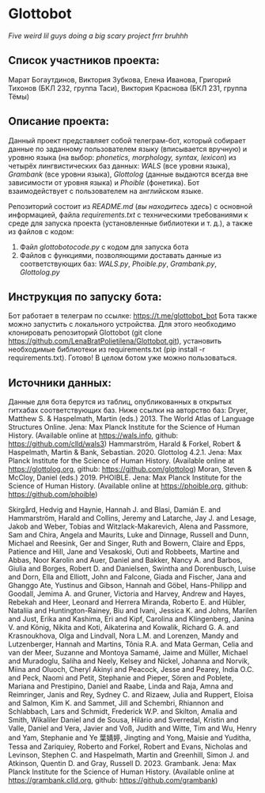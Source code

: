 # Glottobot
_Five weird lil guys doing a big scary project frrr bruhhh_

## Список участников проекта: 
Марат Богаутдинов, Виктория Зубкова, Елена Иванова, Григорий Тихонов (БКЛ 232, группа Таси), Виктория Краснова (БКЛ 231, группа Тёмы)

## Описание проекта:
Данный проект представляет собой телеграм-бот, который собирает данные по заданному пользователем языку (вписывается вручную) и уровню языка (на выбор: _phonetics, morphology, syntax, lexicon_) из четырёх лингвистических баз данных: _WALS_ (все уровни языка), _Grambank_ (все уровни языка), _Glottolog_ (данные выдаются всегда вне зависимости от уровня языка) и _Phoible_ (фонетика). Бот взаимодействует с пользователем на английском языке.

Репозиторий состоит из *README.md* (_вы находитесь здесь_) с основной информацией, файла *requirements.txt* с техническими требованиями к среде для запуска проекта (установленные библиотеки и т. д.), а также из файлов с кодом:
1) Файл _glottobotocode.py_ с кодом для запуска бота
2) Файлов с функциями, позволяющими доставать данные из соответствующих баз: *WALS.py*, *Phoible.py*, *Grambank.py*, *Glottolog.py*

## Инструкция по запуску бота:
Бот работает в телеграм по ссылке: 
https://t.me/glottobot_bot
Бота также можно запустить с локального устройства. Для этого необходимо клонировать репозиторий Glottobot (git clone https://github.com/LenaBratPolietilena/Glottobot.git), установить необходимые библиотеки из requirements.txt (pip install -r requirements.txt).
Готово! В целом ботом уже можно пользоваться. 

## Источники данных:
Данные для бота берутся из таблиц, опубликованных в открытых гитхабах соответствующих баз. Ниже ссылки на авторство баз:
  Dryer, Matthew S. & Haspelmath, Martin (eds.) 2013. The World Atlas of Language Structures Online. Jena: Max Planck Institute for the Science of Human History. (Available online at https://wals.info, github: https://github.com/clld/wals3)
  Hammarström, Harald & Forkel, Robert & Haspelmath, Martin & Bank, Sebastian. 2020. Glottolog 4.2.1. Jena: Max Planck Institute for the Science of Human History. (Available online at https://glottolog.org, github: https://github.com/glottolog)
  Moran, Steven & McCloy, Daniel (eds.) 2019. PHOIBLE. Jena: Max Planck Institute for the Science of Human History. (Available online at https://phoible.org, github: https://github.com/phoible)
  
  Skirgård, Hedvig and Haynie, Hannah J. and Blasi, Damián E. and Hammarström, Harald and Collins, Jeremy and Latarche, Jay J. and Lesage, Jakob and Weber, Tobias and Witzlack-Makarevich, Alena and Passmore, Sam and Chira, Angela and Maurits, Luke and Dinnage, Russell and Dunn, Michael and Reesink, Ger and Singer, Ruth and Bowern, Claire and Epps, Patience and Hill, Jane and Vesakoski, Outi and Robbeets, Martine and Abbas, Noor Karolin and Auer, Daniel and Bakker, Nancy A. and Barbos, Giulia and Borges, Robert D. and Danielsen, Swintha and Dorenbusch, Luise and Dorn, Ella and Elliott, John and Falcone, Giada and Fischer, Jana and Ghanggo Ate, Yustinus and Gibson, Hannah and Göbel, Hans-Philipp and Goodall, Jemima A. and Gruner, Victoria and Harvey, Andrew and Hayes, Rebekah and Heer, Leonard and Herrera Miranda, Roberto E. and Hübler, Nataliia and Huntington-Rainey, Biu and Ivani, Jessica K. and Johns, Marilen and Just, Erika and Kashima, Eri and Kipf, Carolina and Klingenberg, Janina V. and König, Nikita and Koti, Aikaterina and Kowalik, Richard G. A. and Krasnoukhova, Olga and Lindvall, Nora L.M. and Lorenzen, Mandy and Lutzenberger, Hannah and Martins, Tônia R.A. and Mata German, Celia and van der Meer, Suzanne and Montoya Samamé, Jaime and Müller, Michael and Muradoglu, Saliha and Neely, Kelsey and Nickel, Johanna and Norvik, Miina and Oluoch, Cheryl Akinyi and Peacock, Jesse and Pearey, India O.C. and Peck, Naomi and Petit, Stephanie and Pieper, Sören and Poblete, Mariana and Prestipino, Daniel and Raabe, Linda and Raja, Amna and Reimringer, Janis and Rey, Sydney C. and Rizaew, Julia and Ruppert, Eloisa and Salmon, Kim K. and Sammet, Jill and Schembri, Rhiannon and Schlabbach, Lars and Schmidt, Frederick W.P. and Skilton, Amalia and Smith, Wikaliler Daniel and de Sousa, Hilário and Sverredal, Kristin and Valle, Daniel and Vera, Javier and Voß, Judith and Witte, Tim and Wu, Henry and Yam, Stephanie and Ye 葉婧婷, Jingting and Yong, Maisie and Yuditha, Tessa and Zariquiey, Roberto and Forkel, Robert and Evans, Nicholas and Levinson, Stephen C. and Haspelmath, Martin and Greenhill, Simon J. and Atkinson, Quentin D. and Gray, Russell D. 2023. Grambank. Jena: Max Planck Institute for the Science of Human History. (Available online at https://grambank.clld.org, github: https://github.com/grambank)
  
